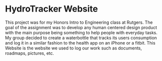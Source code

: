 # HydroTracker Website
This project was for my Honors Intro to Engineering class at Rutgers. The goal of the assignment was to develop any human centered design product with the main purpose
being something to help people with everyday tasks. My group decided to create a waterbottle that tracks its users consumption and log it in a similar fashion to the
health app on an iPhone or a fitbit. This Website is the website we used to log our work such as documents, roadmaps, pictures, etc.

